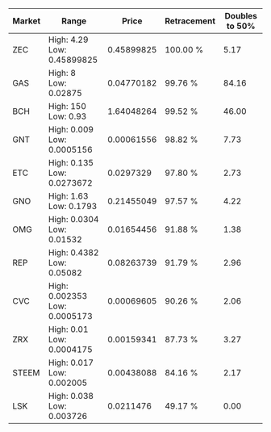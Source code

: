 | Market | Range | Price| Retracement | Doubles to 50% |
| --- | --- | --- | --- | --- |
| ZEC | High: 4.29<br />Low: 0.45899825 | 0.45899825 | 100.00 % | 5.17 |
| GAS | High: 8<br />Low: 0.02875 | 0.04770182 | 99.76 % | 84.16 |
| BCH | High: 150<br />Low: 0.93 | 1.64048264 | 99.52 % | 46.00 |
| GNT | High: 0.009<br />Low: 0.0005156 | 0.00061556 | 98.82 % | 7.73 |
| ETC | High: 0.135<br />Low: 0.0273672 | 0.0297329 | 97.80 % | 2.73 |
| GNO | High: 1.63<br />Low: 0.1793 | 0.21455049 | 97.57 % | 4.22 |
| OMG | High: 0.0304<br />Low: 0.01532 | 0.01654456 | 91.88 % | 1.38 |
| REP | High: 0.4382<br />Low: 0.05082 | 0.08263739 | 91.79 % | 2.96 |
| CVC | High: 0.002353<br />Low: 0.0005173 | 0.00069605 | 90.26 % | 2.06 |
| ZRX | High: 0.01<br />Low: 0.0004175 | 0.00159341 | 87.73 % | 3.27 |
| STEEM | High: 0.017<br />Low: 0.002005 | 0.00438088 | 84.16 % | 2.17 |
| LSK | High: 0.038<br />Low: 0.003726 | 0.0211476 | 49.17 % | 0.00 |
